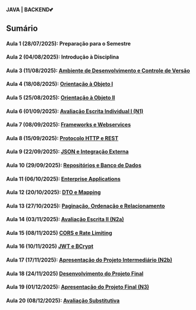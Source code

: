 <h4> JAVA | BACKEND💕</h4>
<h2>Sumário</h2>
<h4>Aula 1 (28/07/2025): Preparação para o Semestre</a></h4>
<h4>Aula 2 (04/08/2025): Introdução à Disciplina</a></h4>
<h4>Aula 3 (11/08/2025): <a href="https://github.com/MaineCalabrezi13/Backend/tree/main/Aula%2011.08">Ambiente de Desenvolvimento e Controle de Versão</a></h4>
<h4>Aula 4 (18/08/2025): <a href="https://github.com/MaineCalabrezi13/Backend/tree/main/Aula%2018.08">Orientação à Objeto I</a></h4>
<h4>Aula 5 (25/08/2025): <a href="https://github.com/MaineCalabrezi13/Backend/tree/main/Aula%2025.08">Orientação à Objeto II</a></h4>
<h4>Aula 6 (01/09/2025): <a href="">Avaliação Escrita Individual I (N1)</a></h4>
<h4>Aula 7 (08/09/2025): <a href="">Frameworks e Webservices</a></h4>
<h4>Aula 8 (15/09/2025): <a href="">Protocolo HTTP e REST</a></h4>
<h4>Aula 9 (22/09/2025): <a href="">JSON e Integração Externa</a></h4>
<h4>Aula 10 (29/09/2025): <a href="">Repositórios e Banco de Dados</a></h4>
<h4>Aula 11 (06/10/2025): <a href="">Enterprise Applications</a></h4>
<h4>Aula 12 (20/10/2025): <a href="">DTO e Mapping</a></h4>
<h4>Aula 13 (27/10/2025): <a href="">Paginação, Ordenação e Relacionamento</a></h4>
<h4>Aula 14 (03/11/2025): <a href="">Avaliação Escrita II (N2a)</a></h4>
<h4>Aula 15 (08/11/2025)  <a href="">CORS e Rate Limiting</a></h4>
<h4>Aula 16 (10/11/2025)  <a href="">JWT e BCrypt</a></h4>
<h4>Aula 17 (17/11/2025): <a href="">Apresentação do Projeto Intermediário (N2b)</a></h4>
<h4>Aula 18 (24/11/2025)  <a href="">Desenvolvimento do Projeto Final</a></h4>
<h4>Aula 19 (01/12/2025): <a href="">Apresentação do Projeto Final (N3)</a></h4>
<h4>Aula 20 (08/12/2025): <a href="">Avaliação Substitutiva</a></h4>
